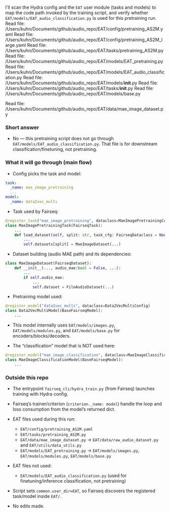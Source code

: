 I'll scan the Hydra config and the `EAT` user module (tasks and models) to map the code path invoked by the training script, and verify whether `EAT/models/EAT_audio_classification.py` is used for this pretraining run.
Read file: /Users/kuhn/Documents/github/audio_repo/EAT/config/pretraining_AS2M.yaml
Read file: /Users/kuhn/Documents/github/audio_repo/EAT/config/pretraining_AS2M_large.yaml
Read file: /Users/kuhn/Documents/github/audio_repo/EAT/tasks/pretraining_AS2M.py
Read file: /Users/kuhn/Documents/github/audio_repo/EAT/models/EAT_pretraining.py
Read file: /Users/kuhn/Documents/github/audio_repo/EAT/models/EAT_audio_classification.py
Read file: /Users/kuhn/Documents/github/audio_repo/EAT/models/__init__.py
Read file: /Users/kuhn/Documents/github/audio_repo/EAT/tasks/__init__.py
Read file: /Users/kuhn/Documents/github/audio_repo/EAT/models/base.py

Read file: /Users/kuhn/Documents/github/audio_repo/EAT/data/mae_image_dataset.py

### Short answer
- No — this pretraining script does not go through `EAT/models/EAT_audio_classification.py`. That file is for downstream classification/finetuning, not pretraining.

### What it will go through (main flow)
- Config picks the task and model:
```20:31:EAT/config/pretraining_AS2M.yaml
task:
  _name: mae_image_pretraining
  ...
model:
  _name: data2vec_multi
```
- Task used by Fairseq:
```75:92:EAT/tasks/pretraining_AS2M.py
@register_task("mae_image_pretraining", dataclass=MaeImagePretrainingConfig)
class MaeImagePretrainingTask(FairseqTask):
    ...
    def load_dataset(self, split: str, task_cfg: FairseqDataclass = None, **kwargs):
        ...
        self.datasets[split] = MaeImageDataset(...)
```
- Dataset building (audio MAE path) and its dependencies:
```65:123:EAT/data/mae_image_dataset.py
class MaeImageDataset(FairseqDataset):
    def __init__(..., audio_mae:bool = False, ...):
        ...
        if self.audio_mae:
            ...
            self.dataset = FileAudioDataset(...)
```
- Pretraining model used:
```156:167:EAT/models/EAT_pretraining.py
@register_model("data2vec_multi", dataclass=Data2VecMultiConfig)
class Data2VecMultiModel(BaseFairseqModel):
    ...
```
  - This model internally uses `EAT/models/images.py`, `EAT/models/modules.py`, and `EAT/models/base.py` for encoders/blocks/decoders.

- The “classification” model that is NOT used here:
```109:116:EAT/models/EAT_audio_classification.py
@register_model("mae_image_classification", dataclass=MaeImageClassificationConfig)
class MaeImageClassificationModel(BaseFairseqModel):
    ...
```

### Outside this repo
- The entrypoint `fairseq_cli/hydra_train.py` (from Fairseq) launches training with Hydra config.
- Fairseq’s trainer/criterion (`criterion._name: model`) handle the loop and loss consumption from the model’s returned dict.

- EAT files used during this run:
  - `EAT/config/pretraining_AS2M.yaml`
  - `EAT/tasks/pretraining_AS2M.py`
  - `EAT/data/mae_image_dataset.py` → `EAT/data/raw_audio_dataset.py` and `EAT/utils/data_utils.py`
  - `EAT/models/EAT_pretraining.py` → `EAT/models/images.py`, `EAT/models/modules.py`, `EAT/models/base.py`

- EAT files not used:
  - `EAT/models/EAT_audio_classification.py` (used for finetuning/inference classification, not pretraining)

- Script sets `common.user_dir=EAT`, so Fairseq discovers the registered task/model inside `EAT/`.

- No edits made.